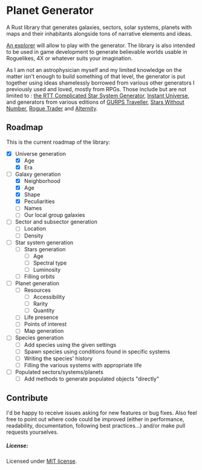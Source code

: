 # Planet Generator
A Rust library that generates galaxies, sectors, solar systems, planets with maps and their inhabitants alongside tons of narrative elements and ideas.

[An explorer](https://github.com/lmagitem/galactic-explorer) will allow to play with the generator. The library is also intended to be used in game development to generate believable worlds usable in Roguelikes, 4X or whatever suits your imagination.

As I am not an astrophysician myself and my limited knowledge on the matter isn't enough to build something of that level, the generator is put together using ideas shamelessly borrowed from various other generators I previously used and loved, mostly from RPGs. Those include but are not limited to : [the RTT Complicated Star System Generator](https://wiki.rpg.net/index.php/RTT_Worldgen), [Instant Universe](https://www.drivethrurpg.com/product/153512/Instant-Universe), and generators from various editions of [GURPS Traveller](https://en.wikipedia.org/wiki/GURPS_Traveller), [Stars Without Number](https://www.drivethrurpg.com/product/226996/Stars-Without-Number-Revised-Edition), [Rogue Trader](https://en.wikipedia.org/wiki/Rogue_Trader_(role-playing_game)) and [Alternity](https://en.wikipedia.org/wiki/Alternity).

## Roadmap
This is the current roadmap of the library:
- [x] Universe generation
    - [x] Age
    - [x] Era
- [ ] Galaxy generation
    - [x] Neighborhood
    - [x] Age
    - [x] Shape
    - [x] Peculiarities
    - [ ] Names
    - [ ] Our local group galaxies
- [ ] Sector and subsector generation
    - [ ] Location
    - [ ] Density
- [ ] Star system generation
    - [ ] Stars generation
        - [ ] Age
        - [ ] Spectral type
        - [ ] Luminosity
    - [ ] Filling orbits
- [ ] Planet generation
    - [ ] Resources
      - [ ] Accessibility
      - [ ] Rarity
      - [ ] Quantity
    - [ ] Life presence
    - [ ] Points of interest
    - [ ] Map generation
- [ ] Species generation
    - [ ] Add species using the given settings
    - [ ] Spawn species using conditions found in specific systems
    - [ ] Writing the species' history
    - [ ] Filling the various systems with appropriate life
- [ ] Populated sectors/systems/planets
    - [ ] Add methods to generate populated objects "directly"

## Contribute
I'd be happy to receive issues asking for new features or bug fixes. Also feel free to point out where code could be improved (either in performance, readability, documentation, following best practices...) and/or make pull requests yourselves.

##### License:
Licensed under [MIT license](https://github.com/lmagitem/seeded-dice-roller/blob/master/LICENSE.md).
